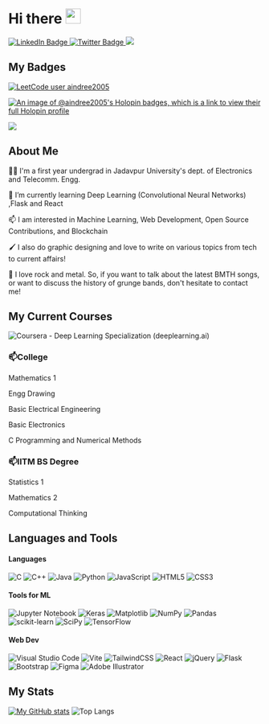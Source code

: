 
<!--
**aindree-2005/aindree-2005** is a ✨ _special_ ✨ repository because its `README.md` (this file) appears on your GitHub profile.

Here are some ideas to get you started:

- 🔭 I’m currently working on ...
- 🌱 I’m currently learning ...
- 👯 I’m looking to collaborate on ...
- 🤔 I’m looking for help with ...
- 💬 Ask me about ...
- 📫 How to reach me: ...
- 😄 Pronouns: ...
- ⚡ Fun fact: ...
-->
<h1>
  Hi there
  <img src="https://media.giphy.com/media/hvRJCLFzcasrR4ia7z/giphy.gif" width="30px"/>
</h1>
<div id="badges">
  <a href="[your-linkedin-URL](https://www.linkedin.com/in/aindree-chatterjee-b93279201/)">
    <img src="https://img.shields.io/badge/LinkedIn-blue?style=for-the-badge&logo=linkedin&logoColor=white" alt="LinkedIn Badge"/>
  </a>
  
  <a href="[your-twitter-URL](https://twitter.com/aindree2005)">
    <img src="https://img.shields.io/badge/Twitter-blue?style=for-the-badge&logo=twitter&logoColor=white" alt="Twitter Badge"/>
  </a>

  <a href="[your-dev-to](https://dev.to/aindree2005)">
    <img src="https://img.shields.io/badge/dev.to-0A0A0A?style=for-the-badge&logo=dev.to&logoColor=white"/>
  </a>
</div>

## My Badges
[![LeetCode user aindree2005](https://img.shields.io/badge/dynamic/json?style=flat&labelColor=black&color=%23ffa116&label=Solved&query=solvedOverTotal&url=https%3A%2F%2Fbadge.xyli.tech/%2Fapi%2Fusers%2Faindree2005&logo=leetcode&logoColor=yellow)](https://leetcode.com/aindree2005/)

[![An image of @aindree2005's Holopin badges, which is a link to view their full Holopin profile](https://holopin.me/aindree2005)](https://holopin.io/@aindree2005)

![](https://komarev.com/ghpvc/?username=your-aindree-2005&style=flat-square)

## About Me
👩‍🎓 I'm a first year undergrad in Jadavpur University's dept. of Electronics and Telecomm. Engg.

🔭 I’m currently learning Deep Learning (Convolutional Neural Networks) ,Flask and React

📫 I am interested in Machine Learning, Web Development, Open Source Contributions, and Blockchain

🖌 I also do graphic designing and love to write on various topics from tech to current affairs!

🎵 I love rock and metal. So, if you want to talk about the latest BMTH songs, or want to discuss the history of grunge bands, don't hesitate to contact me!

## My Current Courses
![Coursera](https://img.shields.io/badge/Coursera-%230056D2.svg?style=for-the-badge&logo=Coursera&logoColor=white) - Deep Learning Specialization (deeplearning.ai)

<h3>📫College</h3>
Mathematics 1

Engg Drawing

Basic Electrical Engineering

Basic Electronics

C Programming and Numerical Methods

<h3>📫IITM BS Degree</h3>
Statistics 1

Mathematics 2

Computational Thinking

## Languages and Tools
#### Languages
![C](https://img.shields.io/badge/c-%2300599C.svg?style=for-the-badge&logo=c&logoColor=white) ![C++](https://img.shields.io/badge/c++-%2300599C.svg?style=for-the-badge&logo=c%2B%2B&logoColor=white) ![Java](https://img.shields.io/badge/java-%23ED8B00.svg?style=for-the-badge&logo=openjdk&logoColor=white) ![Python](https://img.shields.io/badge/python-3670A0?style=for-the-badge&logo=python&logoColor=ffdd54) ![JavaScript](https://img.shields.io/badge/javascript-%23323330.svg?style=for-the-badge&logo=javascript&logoColor=%23F7DF1E) ![HTML5](https://img.shields.io/badge/html5-%23E34F26.svg?style=for-the-badge&logo=html5&logoColor=white) ![CSS3](https://img.shields.io/badge/css3-%231572B6.svg?style=for-the-badge&logo=css3&logoColor=white) 

#### Tools for ML
![Jupyter Notebook](https://img.shields.io/badge/jupyter-%23FA0F00.svg?style=for-the-badge&logo=jupyter&logoColor=white) ![Keras](https://img.shields.io/badge/Keras-%23D00000.svg?style=for-the-badge&logo=Keras&logoColor=white) ![Matplotlib](https://img.shields.io/badge/Matplotlib-%23ffffff.svg?style=for-the-badge&logo=Matplotlib&logoColor=black) ![NumPy](https://img.shields.io/badge/numpy-%23013243.svg?style=for-the-badge&logo=numpy&logoColor=white) ![Pandas](https://img.shields.io/badge/pandas-%23150458.svg?style=for-the-badge&logo=pandas&logoColor=white) ![scikit-learn](https://img.shields.io/badge/scikit--learn-%23F7931E.svg?style=for-the-badge&logo=scikit-learn&logoColor=white) ![SciPy](https://img.shields.io/badge/SciPy-%230C55A5.svg?style=for-the-badge&logo=scipy&logoColor=%white) ![TensorFlow](https://img.shields.io/badge/TensorFlow-%23FF6F00.svg?style=for-the-badge&logo=TensorFlow&logoColor=white)

#### Web Dev
![Visual Studio Code](https://img.shields.io/badge/Visual%20Studio%20Code-0078d7.svg?style=for-the-badge&logo=visual-studio-code&logoColor=white) ![Vite](https://img.shields.io/badge/vite-%23646CFF.svg?style=for-the-badge&logo=vite&logoColor=white) ![TailwindCSS](https://img.shields.io/badge/tailwindcss-%2338B2AC.svg?style=for-the-badge&logo=tailwind-css&logoColor=white) ![React](https://img.shields.io/badge/react-%2320232a.svg?style=for-the-badge&logo=react&logoColor=%2361DAFB) ![jQuery](https://img.shields.io/badge/jquery-%230769AD.svg?style=for-the-badge&logo=jquery&logoColor=white) 	![Flask](https://img.shields.io/badge/flask-%23000.svg?style=for-the-badge&logo=flask&logoColor=white) ![Bootstrap](https://img.shields.io/badge/bootstrap-%238511FA.svg?style=for-the-badge&logo=bootstrap&logoColor=white) ![Figma](https://img.shields.io/badge/figma-%23F24E1E.svg?style=for-the-badge&logo=figma&logoColor=white) ![Adobe Illustrator](https://img.shields.io/badge/adobe%20illustrator-%23FF9A00.svg?style=for-the-badge&logo=adobe%20illustrator&logoColor=white)

## My Stats
[![My GitHub stats](https://github-readme-stats.vercel.app/api?username=aindree-2005&show_icons=true&theme=synthwave)](https://github.com/aindree-2005/github-readme-stats)
![Top Langs](https://github-readme-stats.vercel.app/api/top-langs/?username=aindree-2005&langs_count=4)
